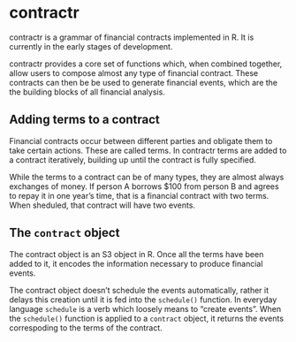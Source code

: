 
<!-- README.md is generated from README.Rmd. Please edit that file -->

# contractr

contractr is a grammar of financial contracts implemented in R. It is
currently in the early stages of development.

contractr provides a core set of functions which, when combined
together, allow users to compose almost any type of financial contract.
These contracts can then be be used to generate financial events, which
are the the building blocks of all financial analysis.

## Adding terms to a contract

Financial contracts occur between different parties and obligate them to
take certain actions. These are called terms. In contractr terms are
added to a contract iteratively, building up until the contract is fully
specified.

While the terms to a contract can be of many types, they are almost
always exchanges of money. If person A borrows $100 from person B and
agrees to repay it in one year’s time, that is a financial contract with
two terms. When sheduled, that contract will have two events.

## The `contract` object

The contract object is an S3 object in R. Once all the terms have been
added to it, it encodes the information necessary to produce financial
events.

The contract object doesn’t schedule the events automatically, rather it
delays this creation until it is fed into the `schedule()` function. In
everyday language `schedule` is a verb which loosely means to “create
events”. When the `schedule()` function is applied to a `contract`
object, it returns the events correspoding to the terms of the contract.
